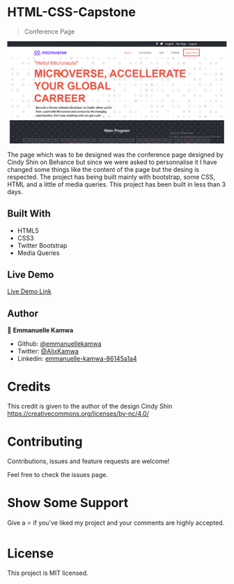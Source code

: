 # HTML-CSS-Capstone

> Conference Page

![screenshot](./images/page1.png)

The page which was to be designed was the conference page designed by Cindy Shin on Behance but since we were asked to personnalise it I have changed some things like the content of the page but the desing is respected. The project has being built mainly with bootstrap, some CSS, HTML and a little of media queries. This project has been built in less than 3 days.

## Built With

-   HTML5
-   CSS3
-   Twitter Bootstrap
-   Media Queries

## Live Demo

[Live Demo Link](https://raw.githack.com/emmanuellekamwa/newsweek/feature-branch/index.html)

## Author

👤 **Emmanuelle Kamwa**

-   Github: [@emmanuellekamwa](https://github.com/emmanuellekamwa)
-   Twitter: [@AlixKamwa](https://twitter.com/AlixKamwa)
-   Linkedin: [emmanuelle-kamwa-86145a1a4](https://www.linkedin.com/in/emmanuelle-kamwa-86145a1a4/)

# Credits

This credit is given to the author of the design Cindy Shin https://creativecommons.org/licenses/by-nc/4.0/

# Contributing

Contributions, issues and feature requests are welcome!

Feel free to check the issues page.

# Show Some Support

Give a ⭐ if you've liked my project and your comments are highly accepted.

# License

This project is MIT licensed.
